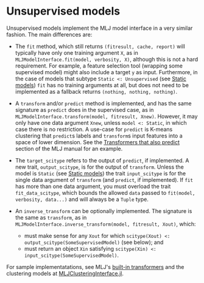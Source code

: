 # Unsupervised models

Unsupervised models implement the MLJ model interface in a very
similar fashion. The main differences are:

- The `fit` method, which still returns `(fitresult, cache, report)` will typically have
  only one training argument `X`, as in `MLJModelInterface.fit(model, verbosity, X)`,
  although this is not a hard requirement. For example, a feature selection tool (wrapping
  some supervised model) might also include a target `y` as input. Furthermore, in the
  case of models that subtype `Static <: Unsupervised` (see [Static
  models](@ref)) `fit` has no training arguments at all, but does not need to be
  implemented as a fallback returns `(nothing, nothing, nothing)`.

- A `transform` and/or `predict` method is implemented, and has the same signature as
  `predict` does in the supervised case, as in `MLJModelInterface.transform(model,
  fitresult, Xnew)`. However, it may only have one data argument `Xnew`, unless `model <:
  Static`, in which case there is no restriction.  A use-case for `predict` is K-means
  clustering that `predict`s labels and `transform`s input features into a space of lower
  dimension. See the [Transformers that also
  predict](https://alan-turing-institute.github.io/MLJ.jl/dev/transformers/#Transformers-that-also-predict)
  section of the MLJ manual for an example.

- The `target_scitype` refers to the output of `predict`, if implemented. A new trait,
  `output_scitype`, is for the output of `transform`. Unless the model is `Static` (see
  [Static models](@ref)) the trait `input_scitype` is for the single data argument
  of `transform` (and `predict`, if implemented). If `fit` has more than one data
  argument, you must overload the trait `fit_data_scitype`, which bounds the allowed
  `data` passed to `fit(model, verbosity, data...)` and will always be a `Tuple` type.

- An `inverse_transform` can be optionally implemented. The signature
  is the same as `transform`, as in
  `MLJModelInterface.inverse_transform(model, fitresult, Xout)`, which:
   - must make sense for any `Xout` for which `scitype(Xout) <:
     output_scitype(SomeSupervisedModel)` (see below); and
   - must return an object `Xin` satisfying `scitype(Xin) <:
     input_scitype(SomeSupervisedModel)`.

For sample implementatations, see MLJ's [built-in
transformers](https://github.com/JuliaAI/MLJModels.jl/blob/dev/src/builtins/Transformers.jl)
and the clustering models at
[MLJClusteringInterface.jl](https://github.com/jbrea/MLJClusteringInterface.jl).
